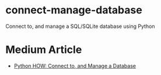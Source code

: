 # connect-manage-database
Connect to, and manage a SQL/SQLite database using Python

# Medium Article
* [Python HOW: Connect to, and Manage a Database](https://drgabrielharris.medium.com/python-how-connect-to-and-manage-a-database-68b113a5ca62)
